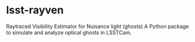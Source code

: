# lsst-rayven
Raytraced Visibility Estimator for Nuisance light (ghosts)
A Python package to simulate and analyze optical ghosts in LSSTCam.
